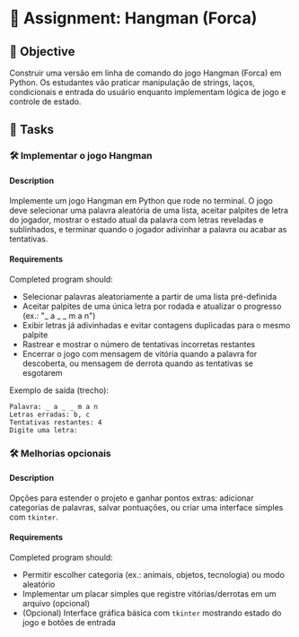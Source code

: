 
# 📘 Assignment: Hangman (Forca)

## 🎯 Objective 

Construir uma versão em linha de comando do jogo Hangman (Forca) em Python. Os estudantes vão praticar manipulação de strings, laços, condicionais e entrada do usuário enquanto implementam lógica de jogo e controle de estado.

## 📝 Tasks

### 🛠️	Implementar o jogo Hangman

#### Description
Implemente um jogo Hangman em Python que rode no terminal. O jogo deve selecionar uma palavra aleatória de uma lista, aceitar palpites de letra do jogador, mostrar o estado atual da palavra com letras reveladas e sublinhados, e terminar quando o jogador adivinhar a palavra ou acabar as tentativas.

#### Requirements
Completed program should:

- Selecionar palavras aleatoriamente a partir de uma lista pré-definida
- Aceitar palpites de uma única letra por rodada e atualizar o progresso (ex.: "_ a _ _ m a n")
- Exibir letras já adivinhadas e evitar contagens duplicadas para o mesmo palpite
- Rastrear e mostrar o número de tentativas incorretas restantes
- Encerrar o jogo com mensagem de vitória quando a palavra for descoberta, ou mensagem de derrota quando as tentativas se esgotarem

Exemplo de saída (trecho):

```
Palavra: _ a _ _ m a n
Letras erradas: b, c
Tentativas restantes: 4
Digite uma letra: 
```

### 🛠️	Melhorias opcionais

#### Description
Opções para estender o projeto e ganhar pontos extras: adicionar categorias de palavras, salvar pontuações, ou criar uma interface simples com `tkinter`.

#### Requirements
Completed program should:

- Permitir escolher categoria (ex.: animais, objetos, tecnologia) ou modo aleatório
- Implementar um placar simples que registre vitórias/derrotas em um arquivo (opcional)
- (Opcional) Interface gráfica básica com `tkinter` mostrando estado do jogo e botões de entrada


